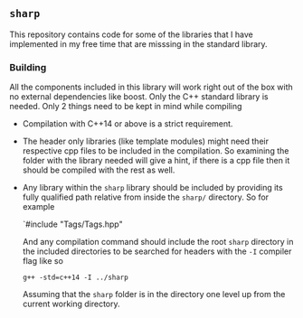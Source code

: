 `sharp`
-------

This repository contains code for some of the libraries that I have
implemented in my free time that are misssing in the standard library.

### Building

All the components included in this library will work right out of the box
with no external dependencies like boost.  Only the C++ standard library is
needed.  Only 2 things need to be kept in mind while compiling

* Compilation with C++14 or above is a strict requirement.
* The header only libraries (like template modules) might need their
  respective cpp files to be included in the compilation.  So examining the
  folder with the library needed will give a hint, if there is a cpp file then
  it should be compiled with the rest as well.
* Any library within the `sharp` library should be included by providing its
  fully qualified path relative from inside the `sharp/` directory.  So for
  example

    `#include "Tags/Tags.hpp"

  And any compilation command should include the root `sharp` directory in the
  included directories to be searched for headers with the `-I` compiler flag
  like so

    `g++ -std=c++14 -I ../sharp`

  Assuming that the `sharp` folder is in the directory one level up from the
  current working directory.
